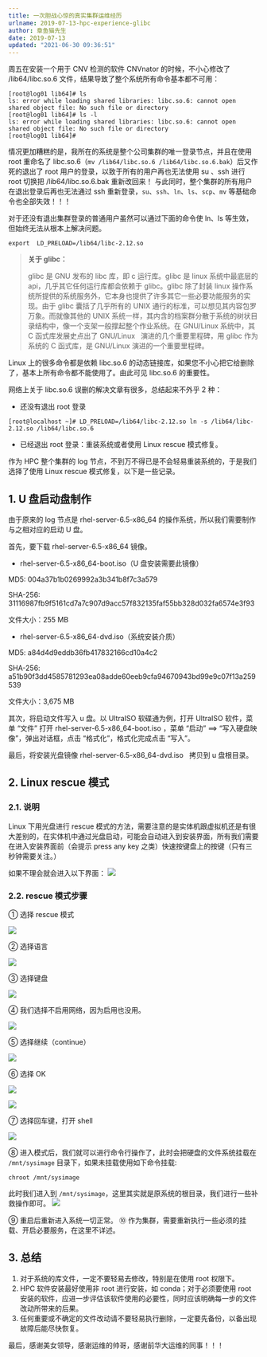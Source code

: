 ```yaml
---
title: 一次胆战心惊的真实集群运维经历
urlname: 2019-07-13-hpc-experience-glibc
author: 章鱼猫先生
date: 2019-07-13
updated: "2021-06-30 09:36:51"
---
```


周五在安装一个用于 CNV 检测的软件 CNVnator 的时候，不小心修改了 /lib64/libc.so.6 文件，结果导致了整个系统所有命令基本都不可用：

    [root@log01 lib64]# ls
    ls: error while loading shared libraries: libc.so.6: cannot open shared object file: No such file or directory
    [root@log01 lib64]# ls -l
    ls: error while loading shared libraries: libc.so.6: cannot open shared object file: No such file or directory
    [root@log01 lib64]#

情况更加糟糕的是，我所在的系统是整个公司集群的唯一登录节点，并且在使用 root 重命名了 libc.so.6（`mv /lib64/libc.so.6 /lib64/libc.so.6.bak`）后又作死的退出了 root 用户的登录，以致于所有的用户再也无法使用 su 、ssh 进行 root 切换把 /lib64/libc.so.6.bak 重新改回来！ 与此同时，整个集群的所有用户在退出登录后再也无法通过 ssh 重新登录，`su`、`ssh`、`ln`、`ls`、`scp`、`mv` 等基础命令也全部失效！！！

对于还没有退出集群登录的普通用户虽然可以通过下面的命令使 ln、ls 等生效，但始终无法从根本上解决问题。

    export  LD_PRELOAD=/lib64/libc-2.12.so

> **关于 glibc：**
>
> glibc 是 GNU 发布的 libc 库，即 c 运行库。glibc 是 linux 系统中最底层的 api，几乎其它任何运行库都会依赖于 glibc。glibc 除了封装 linux 操作系统所提供的系统服务外，它本身也提供了许多其它一些必要功能服务的实现。由于 glibc 囊括了几乎所有的 UNIX 通行的标准，可以想见其内容包罗万象。而就像其他的 UNIX 系统一样，其内含的档案群分散于系统的树状目录结构中，像一个支架一般撑起整个作业系统。在 GNU/Linux 系统中，其 C 函式库发展史点出了 GNU/Linux   演进的几个重要里程碑，用 glibc 作为系统的 C 函式库，是 GNU/Linux 演进的一个重要里程碑。

Linux 上的很多命令都是依赖 libc.so.6 的动态链接库，如果您不小心把它给删除了，基本上所有命令都不能使用了。由此可见 libc.so.6 的重要性。

网络上关于 libc.so.6 误删的解决文章有很多，总结起来不外乎 2 种：

- 还没有退出 root 登录

<!---->

    [root@localhost ~]# LD_PRELOAD=/lib64/libc-2.12.so ln -s /lib64/libc-2.12.so /lib64/libc.so.6

- 已经退出 root 登录：重装系统或者使用 Linux rescue 模式修复。

作为 HPC 整个集群的 log 节点，不到万不得已是不会轻易重装系统的，于是我们选择了使用 Linux rescue 模式修复，以下是一些记录。

## 1. U 盘启动盘制作

由于原来的 log 节点是 rhel-server-6.5-x86_64 的操作系统，所以我们需要制作与之相对应的启动 U 盘。

首先，要下载 rhel-server-6.5-x86_64 镜像。

- rhel-server-6.5-x86_64-boot.iso（U 盘安装需要此镜像）

MD5: 004a37b1b0269992a3b341b8f7c3a579

SHA-256: 31116987fb9f5161cd7a7c907d9acc57f832135faf55bb328d032fa6574e3f93

文件大小：255 MB

- rhel-server-6.5-x86_64-dvd.iso（系统安装介质）

MD5: a84d4d9eddb36fb417832166cd10a4c2

SHA-256: a51b90f3dd4585781293ea08adde60eeb9cfa94670943bd99e9c07f13a259539

文件大小：3,675 MB

其次，将启动文件写入 u 盘。以 UltraISO 软碟通为例，打开 UltraISO 软件，菜单 “文件” 打开 rhel-server-6.5-x86_64-boot.iso ，菜单 “启动” ==> “写入硬盘映像”，弹出对话框，点击 “格式化”，格式化完成点击 “写入”。

最后，将安装光盘镜像 rhel-server-6.5-x86_64-dvd.iso   拷贝到 u 盘根目录。

## 2. Linux rescue 模式

### 2.1. 说明

Linux 下用光盘进行 rescue 模式的方法，需要注意的是实体机跟虚拟机还是有很大差别的，在实体机中通过光盘启动，可能会自动进入到安装界面，所有我们需要在进入安装界面前（会提示 press any key 之类）快速按键盘上的按键（只有三秒钟需要关注。）

如果不理会就会进入以下界面：
![](https://shub.weiyan.tech/yuque/elog-cookbook-img/Flr1CrojXmnEg_2em-aHFB_ZyMid.png)

### 2.2. rescue 模式步骤

① 选择 rescue 模式

![](https://shub.weiyan.tech/yuque/elog-cookbook-img/FowJrdDDjjJBtVov9_xukgxLYjKZ.png)

② 选择语言

![](https://shub.weiyan.tech/yuque/elog-cookbook-img/Fq3vh_e8ugXleZOIaD7y3-ILoSno.png)

③ 选择键盘

![](https://shub.weiyan.tech/yuque/elog-cookbook-img/Fq5qzAaPbsLpyyq335wnpuQ-Ph6F.png)

④ 我们选择不启用网络，因为启用也没用。

![](https://shub.weiyan.tech/yuque/elog-cookbook-img/FhJkIf92Jaci3qOIFeuUgfjXzpWd.png)

⑤ 选择继续（continue）

![](https://shub.weiyan.tech/yuque/elog-cookbook-img/FngDcpJPqB7CbXgLps-PBJVAOcls.png)

⑥ 选择 OK

![](https://shub.weiyan.tech/yuque/elog-cookbook-img/Fhu8Yihd2hMI37qnz9inDflC04cw.png)

![](https://shub.weiyan.tech/yuque/elog-cookbook-img/FsPl6QBM7FGfiS0LxNZe8peHByWm.png)

⑦ 选择回车键，打开 shell

![](https://shub.weiyan.tech/yuque/elog-cookbook-img/Fj3KltY6YrLO9X7RBANPhiafXof8.png)

⑧ 进入模式后，我们就可以进行命令行操作了，此时会把硬盘的文件系统挂载在 `/mnt/sysimage` 目录下，如果未挂载使用如下命令挂载:

    chroot /mnt/sysimage

此时我们进入到 `/mnt/sysimage`，这里其实就是原系统的根目录，我们进行一些补救操作即可。
![](https://shub.weiyan.tech/yuque/elog-cookbook-img/Ftqf2nKZyurMm59dtSgjcxsAXXTd.png)

⑨ 重启后重新进入系统一切正常。
⑩ 作为集群，需要重新执行一些必须的挂载、开启必要服务，在这里不详述。

## 3. 总结

1.  对于系统的库文件，一定不要轻易去修改，特别是在使用 root 权限下。
2.  HPC 软件安装最好使用非 root 进行安装，如 conda；对于必须要使用 root 安装的软件，应进一步评估该软件使用的必要性，同时应该明确每一步的文件改动所带来的后果。
3.  任何重要或不确定的文件改动请不要轻易执行删除，一定要先备份，以备出现故障后能尽快恢复。

最后，感谢美女领导，感谢运维的帅哥，感谢前华大运维的同事！！！
